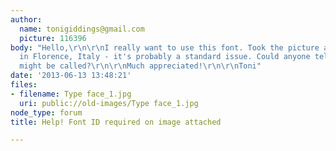 ```yaml
---
author:
  name: tonigiddings@gmail.com
  picture: 116396
body: "Hello,\r\n\r\nI really want to use this font. Took the picture at a train station
  in Florence, Italy - it's probably a standard issue. Could anyone tell me what it
  might be called?\r\n\r\nMuch appreciated!\r\n\r\nToni"
date: '2013-06-13 13:48:21'
files:
- filename: Type face_1.jpg
  uri: public://old-images/Type face_1.jpg
node_type: forum
title: Help! Font ID required on image attached

---
```

